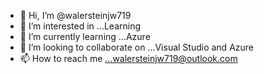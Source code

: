 - 👋 Hi, I’m @walersteinjw719
- 👀 I’m interested in ...Learning
- 🌱 I’m currently learning ...Azure
- 💞️ I’m looking to collaborate on ...Visual Studio and Azure
- 📫 How to reach me ...walersteinjw719@outlook.com

<!---
walersteinjw719/walersteinjw719 is a ✨ special ✨ repository because its `README.md` (this file) appears on your GitHub profile.
You can click the Preview link to take a look at your changes.
--->
